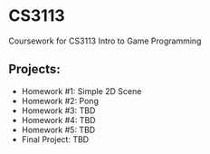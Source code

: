 # CS3113
Coursework for CS3113 Intro to Game Programming

## Projects:

* Homework #1: Simple 2D Scene
* Homework #2: Pong
* Homework #3: TBD
* Homework #4: TBD
* Homework #5: TBD
* Final Project: TBD

